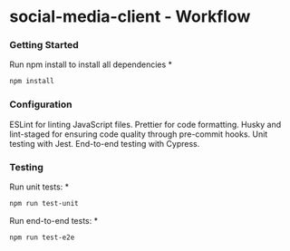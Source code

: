 # social-media-client - Workflow 
### Getting Started

Run npm install to install all dependencies
*
  ```sh
  npm install 
  ```
### Configuration

ESLint for linting JavaScript files.
Prettier for code formatting.
Husky and lint-staged for ensuring code quality through pre-commit hooks.
Unit testing with Jest.
End-to-end testing with Cypress.

### Testing

Run unit tests:
*
  ```sh
  npm run test-unit 
  ```

Run end-to-end tests:
*
  ```sh
  npm run test-e2e 
  ```

